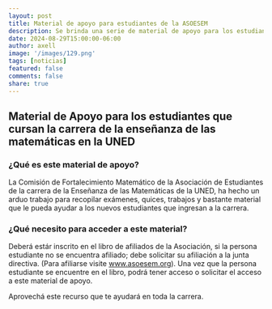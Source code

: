```yaml
---
layout: post
title: Material de apoyo para estudiantes de la ASOESEM
description: Se brinda una serie de material de apoyo para los estudiantes que cursan diferentes cursos de la carrera, entre ellos; se colecciona bastante material de las asignaturas de la carrera de la enseñanza de las matemáticas de la UNED. 
date: 2024-08-29T15:00:00-06:00
author: axell
image: '/images/129.png'
tags: [noticias]
featured: false
comments: false
share: true
---
```


## Material de Apoyo para los estudiantes que cursan la carrera de la enseñanza de las matemáticas en la UNED

### ¿Qué es este material de apoyo?

La Comisión de Fortalecimiento Matemático de la Asociación de Estudiantes de la carrera de la Enseñanza de las Matemáticas de la UNED, ha hecho un arduo trabajo para recopilar exámenes, quices, trabajos y bastante material que le pueda ayudar a los nuevos estudiantes que ingresan a la carrera. 

### ¿Qué necesito para acceder a este material?

Deberá estár inscrito en el libro de afiliados de la Asociación, si la persona estudiante no se encuentra afiliado; debe solicitar su afiliación a la junta directiva. (Para afiliarse visite www.asoesem.org). Una vez que la persona estudiante se encuentre en el libro, podrá tener acceso o solicitar el acceso a este material de apoyo. 

Aprovechá este recurso que te ayudará en toda la carrera. 
